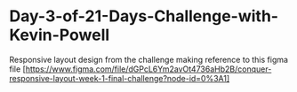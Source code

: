 # Day-3-of-21-Days-Challenge-with-Kevin-Powell
Responsive layout design from the challenge making reference to this figma file [https://www.figma.com/file/dGPcL6Ym2avOt4736aHb2B/conquer-responsive-layout-week-1-final-challenge?node-id=0%3A1]
